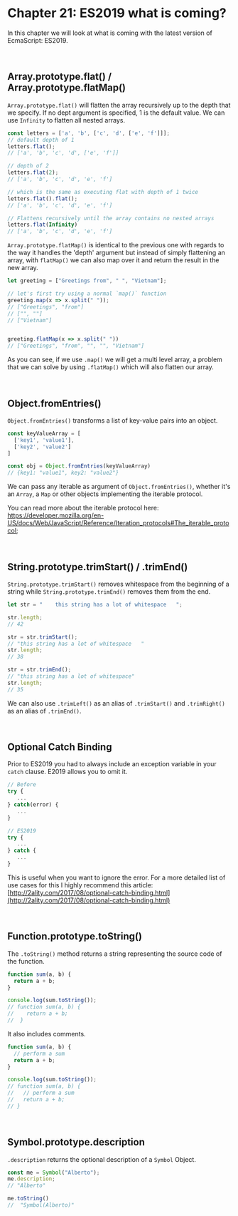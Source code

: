 # Chapter 21: ES2019 what is coming?

In this chapter we will look at what is coming with the latest version of EcmaScript: ES2019.

&nbsp; 

## Array.prototype.flat() / Array.prototype.flatMap()

`Array.prototype.flat()` will flatten the array recursively up to the depth that we specify. If no dept argument is specified, 1 is the default value. We can use `Infinity` to flatten all nested arrays.

```js
const letters = ['a', 'b', ['c', 'd', ['e', 'f']]];
// default depth of 1
letters.flat();
// ['a', 'b', 'c', 'd', ['e', 'f']]

// depth of 2
letters.flat(2);
// ['a', 'b', 'c', 'd', 'e', 'f']

// which is the same as executing flat with depth of 1 twice
letters.flat().flat();
// ['a', 'b', 'c', 'd', 'e', 'f']

// Flattens recursively until the array contains no nested arrays
letters.flat(Infinity)
// ['a', 'b', 'c', 'd', 'e', 'f']
```

`Array.prototype.flatMap()` is identical to the previous one with regards to the way it handles the 'depth' argument but instead of simply flattening an array, with `flatMap()` we can also map over it and return the result in the new array.

```js
let greeting = ["Greetings from", " ", "Vietnam"];

// let's first try using a normal `map()` function
greeting.map(x => x.split(" "));
// ["Greetings", "from"]
// ["", ""]
// ["Vietnam"]


greeting.flatMap(x => x.split(" "))
// ["Greetings", "from", "", "", "Vietnam"]
```

As you can see, if we use `.map()` we will get a multi level array, a problem that we can solve by using `.flatMap()` which will also flatten our array.

&nbsp;

## Object.fromEntries()

`Object.fromEntries()` transforms a list of key-value pairs into an object.

```js
const keyValueArray = [
  ['key1', 'value1'],
  ['key2', 'value2']
]

const obj = Object.fromEntries(keyValueArray)
// {key1: "value1", key2: "value2"}
```

We can pass any iterable as argument of `Object.fromEntries()`, whether it's an `Array`, a `Map` or other objects implementing the iterable protocol.

You can read more about the iterable protocol here: https://developer.mozilla.org/en-US/docs/Web/JavaScript/Reference/Iteration_protocols#The_iterable_protocol;

&nbsp;

## String.prototype.trimStart() / .trimEnd()

`String.prototype.trimStart()` removes whitespace from the beginning of a string while `String.prototype.trimEnd()` removes them from the end.

```js
let str = "    this string has a lot of whitespace   ";

str.length;
// 42

str = str.trimStart();
// "this string has a lot of whitespace   "
str.length;
// 38

str = str.trimEnd();
// "this string has a lot of whitespace"
str.length;
// 35
```

We can also use `.trimLeft()` as an alias of `.trimStart()` and `.trimRight()` as an alias of `.trimEnd()`.

&nbsp;

## Optional Catch Binding

Prior to ES2019 you had to always include an exception variable in your `catch` clause. E2019 allows you to omit it.

```js
// Before
try {
   ...
} catch(error) {
   ...
}

// ES2019
try {
   ...
} catch {
   ...
}
```

This is useful when you want to ignore the error. For a more detailed list of use cases for this I highly recommend this article: [http://2ality.com/2017/08/optional-catch-binding.html](http://2ality.com/2017/08/optional-catch-binding.html)

&nbsp;

## Function​.prototype​.toString()

The `.toString()` method returns a string representing the source code of the function.

```js
function sum(a, b) {
  return a + b;
}

console.log(sum.toString());
// function sum(a, b) {
//    return a + b;
//  }
```

It also includes comments.

```js
function sum(a, b) {
  // perform a sum
  return a + b;
}

console.log(sum.toString());
// function sum(a, b) {
//   // perform a sum
//   return a + b;
// }
```

&nbsp;

## Symbol.prototype.description

`.description` returns the optional description of a `Symbol` Object.

```js
const me = Symbol("Alberto");
me.description;
// "Alberto"

me.toString()
//  "Symbol(Alberto)"
```